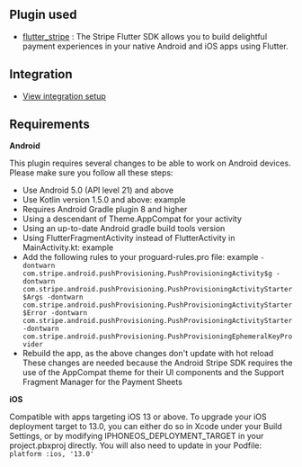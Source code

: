 ## Plugin used
- [flutter_stripe](https://pub.dev/packages/flutter_stripe) : The Stripe Flutter SDK allows you to build delightful payment experiences in your native Android and iOS apps using Flutter.

## Integration
- [View integration setup](https://docs.page/flutter-stripe/flutter_stripe)

## Requirements

**Android**

This plugin requires several changes to be able to work on Android devices. Please make sure you follow all these steps:

- Use Android 5.0 (API level 21) and above
- Use Kotlin version 1.5.0 and above: example
- Requires Android Gradle plugin 8 and higher
- Using a descendant of Theme.AppCompat for your activity
- Using an up-to-date Android gradle build tools version
- Using FlutterFragmentActivity instead of FlutterActivity in MainActivity.kt: example
- Add the following rules to your proguard-rules.pro file: example
   `-dontwarn com.stripe.android.pushProvisioning.PushProvisioningActivity$g
    -dontwarn com.stripe.android.pushProvisioning.PushProvisioningActivityStarter$Args
    -dontwarn com.stripe.android.pushProvisioning.PushProvisioningActivityStarter$Error
    -dontwarn com.stripe.android.pushProvisioning.PushProvisioningActivityStarter
    -dontwarn com.stripe.android.pushProvisioning.PushProvisioningEphemeralKeyProvider`
- Rebuild the app, as the above changes don't update with hot reload
These changes are needed because the Android Stripe SDK requires the use of the AppCompat theme for their UI components and the Support Fragment Manager for the Payment Sheets

**iOS**

Compatible with apps targeting iOS 13 or above.
To upgrade your iOS deployment target to 13.0, you can either do so in Xcode under your Build Settings, or by modifying IPHONEOS_DEPLOYMENT_TARGET in your project.pbxproj directly.
You will also need to update in your Podfile:
`platform :ios, '13.0'`